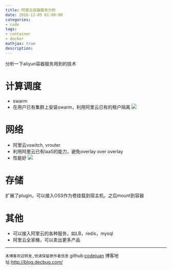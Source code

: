 ```yaml
---
title: 阿里云容器服务分析
date: 2016-12-05 01:00:00
categories:
- code
tags:
- container
- docker
mathjax: true
description: 
---
```


分析一下aliyun容器服务用到的技术

<!--more-->

# 计算调度
- swarm
- 在用户已有集群上安装swarm，利用阿里云已有的租户隔离
![](http://dockerone.com/uploads/article/20160420/979b0743ac5f99e1467721b4cf6a8393.png)

# 网络
- 阿里云vswitch, vrouter
- 利用阿里云已有IaaS的能力，避免overlay over overlay
- 性能好
![](http://dockerone.com/uploads/article/20160420/cd9e52ae1faba951eabe808d2a1ffbf3.png)


# 存储
扩展了plugin，可以接入OSS作为卷挂载到宿主机，之后mount到容器

# 其他
- 可以接入阿里云的各种服务，如LB，redis，mysql
- 阿里云全家桶，可以卖出更多产品


----------------------------

`本博客欢迎转发,但请保留原作者信息`
github:[codejuan](https://github.com/CodeJuan)
博客地址:http://blog.decbug.com/


